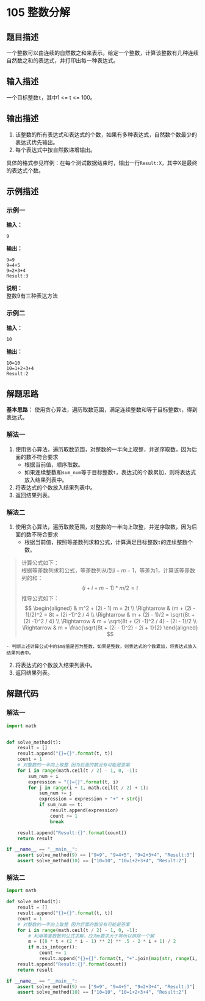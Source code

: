 # 105 整数分解

## 题目描述

一个整数可以由连续的自然数之和来表示。给定一个整数，计算该整数有几种连续自然数之和的表达式，并打印出每一种表达式。

## 输入描述

一个目标整数`t`，其中1 <= t <= 100。

## 输出描述

1. 该整数的所有表达式和表达式的个数，如果有多种表达式，自然数个数最少的表达式优先输出。
2. 每个表达式中按自然数递增输出。
   

具体的格式参见样例：在每个测试数据结束时，输出一行`Result:X`，其中X是最终的表达式个数。

## 示例描述

### 示例一

**输入：**

```text
9
```

**输出：**

```text
9=9
9=4+5
9=2+3+4
Result:3
```

**说明：**  
整数9有三种表达方法

### 示例二

**输入：**

```text
10
```

**输出：**

```text
10=10
10=1+2+3+4
Result:2
```

## 解题思路

**基本思路：** 使用贪心算法，遍历取数范围，满足连续整数和等于目标整数`t`，得到表达式。

### 解法一

1. 使用贪心算法，遍历取数范围，对整数的一半向上取整，并逆序取数，因为后面的数不符合要求
    - 根据当前值，顺序取数。
    - 如果连续整数和`sum_num`等于目标整数`t`，表达式的个数累加，则将表达式放入结果列表中。
2. 将表达式的个数放入结果列表中。
3. 返回结果列表。

### 解法二

1. 使用贪心算法，遍历取数范围，对整数的一半向上取整，并逆序取数，因为后面的数不符合要求
    - 根据当前值，按照等差数列求和公式，计算满足目标整数`t`的连续整数个数。
> 计算公式如下：  
> 根据等差数列求和公式，等差数列从$i$到$i+m-1$，等差为1，计算该等差数列的和：
> $$(i + i + m - 1) * m / 2 = t$$
> 推导公式如下：
> $$
\begin{aligned}
& m^2 + (2i - 1) m = 2t \\
\Rightarrow & (m + (2i - 1)/2)^2 = 8t + (2i -1)^2 / 4 \\
\Rightarrow & m + (2i - 1)/2 = \sqrt{8t + (2i -1)^2 / 4} \\
\Rightarrow & m = \sqrt{8t + (2i -1)^2 / 4} - (2i - 1)/2 \\
\Rightarrow & m = \frac{\sqrt{8t + (2i - 1)^2} - 2i + 1}{2}
\end{aligned}
$$
> 
    - 判断上述计算公式中的$m$值是否为整数，如果是整数，则表达式的个数累加，将表达式放入结果列表中。
2. 将表达式的个数放入结果列表中。
3. 返回结果列表。

## 解题代码

### 解法一

```python
import math


def solve_method(t):
    result = []
    result.append("{}={}".format(t, t))
    count = 1
    # 对整数的一半向上取整 因为后面的数没有可能是答案
    for i in range(math.ceil(t / 2) - 1, 0, -1):
        sum_num = i
        expression = "{}={}".format(t, i)
        for j in range(i + 1, math.ceil(t / 2) + 1):
            sum_num += j
            expression = expression + "+" + str(j)
            if sum_num == t:
                result.append(expression)
                count += 1
                break

    result.append("Result:{}".format(count))
    return result

if __name__ == "__main__":
    assert solve_method(9) == ["9=9", "9=4+5", "9=2+3+4", "Result:3"]
    assert solve_method(10) == ["10=10", "10=1+2+3+4", "Result:2"]
```

### 解法二

```python
import math

def solve_method(t):
    result = []
    result.append("{}={}".format(t, t))
    count = 1
    # 对整数的一半向上取整 因为后面的数没有可能是答案
    for i in range(math.ceil(t / 2) - 1, 0, -1):
        # 利用等差数数列公式求解，应为m要求大于零所以排除一个解
        m = ((8 * t + (2 * i - 1) ** 2) ** .5 - 2 * i + 1) / 2
        if m.is_integer():
            count += 1
            result.append("{}={}".format(t, "+".join(map(str, range(i, i + int(m))))))
    result.append("Result:{}".format(count))
    return result

if __name__ == "__main__":
    assert solve_method(9) == ["9=9", "9=4+5", "9=2+3+4", "Result:3"]
    assert solve_method(10) == ["10=10", "10=1+2+3+4", "Result:2"]
```

